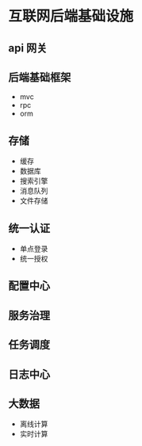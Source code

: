 # 互联网后端基础设施

## api 网关

## 后端基础框架

- mvc
- rpc
- orm

## 存储

- 缓存
- 数据库
- 搜索引擎
- 消息队列
- 文件存储

## 统一认证

- 单点登录
- 统一授权

## 配置中心

## 服务治理

## 任务调度

## 日志中心

## 大数据

- 离线计算
- 实时计算
